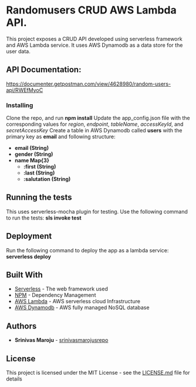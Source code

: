 # Randomusers CRUD AWS Lambda API.

This project exposes a CRUD API developed using serverless framework and AWS Lambda service. It uses AWS Dynamodb as a data store for the user data.

## API Documentation:
https://documenter.getpostman.com/view/4628980/random-users-api/RWEfMyoC

### Installing
Clone the repo, and run **npm install**
Update the app_config.json file with the corresponding values for *region*, *endpoint*, *tableName*, *accessKeyId*, and *secretAccessKey*
Create a table in AWS Dynamodb called **users** with the primary key as **email** and following structure:
* **email (String)**
* **gender (String)**
* **name Map{3}**
    * **:first (String)**
    * **:last (String)**
    * **:salutation (String)**


## Running the tests
This uses serverless-mocha plugin for testing. 
Use the following command to run the tests: **sls invoke test**

## Deployment
Run the following command to deploy the app as a lambda service:
**serverless deploy**

## Built With

* [Serverless](https://serverless.com/) - The web framework used
* [NPM](https://maven.apache.org/) - Dependency Management
* [AWS Lambda](https://console.aws.amazon.com/lambda) - AWS serverless cloud Infrastructure
* [AWS Dynamodb](https://console.aws.amazon.com/dynamodb) - AWS fully managed NoSQL database

## Authors

* **Srinivas Maroju** - [srinivasmarojusrepo](https://github.com/cloudifyer)

## License

This project is licensed under the MIT License - see the [LICENSE.md](LICENSE.md) file for details
